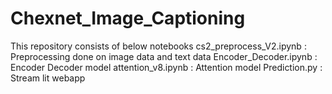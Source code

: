 # Chexnet_Image_Captioning

This repository consists of below notebooks
cs2_preprocess_V2.ipynb : Preprocessing done on image data and text data
Encoder_Decoder.ipynb : Encoder Decoder model
attention_v8.ipynb : Attention model
Prediction.py : Stream lit webapp
